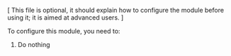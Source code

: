[ This file is optional, it should explain how to configure
  the module before using it; it is aimed at advanced users. ]

To configure this module, you need to:

1. Do nothing

